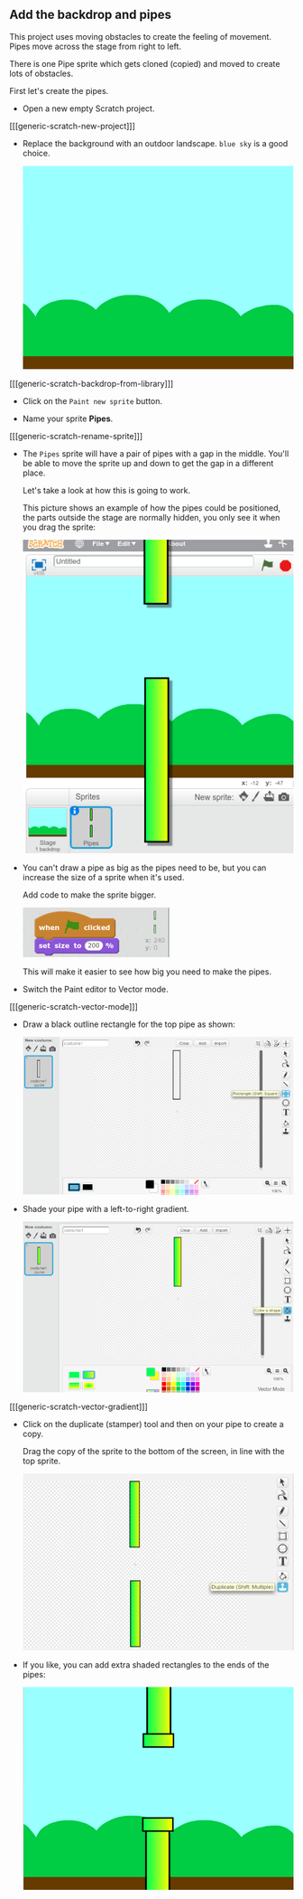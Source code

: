 

## Add the backdrop and pipes

This project uses moving obstacles to create the feeling of movement. Pipes move across the stage from right to left.

There is one Pipe sprite which gets cloned (copied) and moved to create lots of obstacles.

First let's create the pipes.

+ Open a new empty Scratch project.

[[[generic-scratch-new-project]]]

+ Replace the background with an outdoor landscape. `blue sky` is a good choice.

    ![screenshot](images/flappy-stage.png)

[[[generic-scratch-backdrop-from-library]]]

+ Click on the `Paint new sprite` button.

+ Name your sprite **Pipes**.

[[[generic-scratch-rename-sprite]]]

+ The `Pipes` sprite will have a pair of pipes with a gap in the middle. You'll be able to move the sprite up and down to get the gap in a different place.

    Let's take a look at how this is going to work.

    This picture shows an example of how the pipes could be positioned, the parts outside the stage are normally hidden, you only see it when you drag the sprite:

    ![screenshot](images/flappy-pipes-position.png)

+ You can't draw a pipe as big as the pipes need to be, but you can increase the size of a sprite when it's used.

    Add code to make the sprite bigger.

    ![screenshot](images/flappy-pipes-size.png)

    This will make it easier to see how big you need to make the pipes.

+ Switch the Paint editor to Vector mode.

[[[generic-scratch-vector-mode]]]

+ Draw a black outline rectangle for the top pipe as shown:

    ![screenshot](images/flappy-pipes-rectangle.png)

+ Shade your pipe with a left-to-right gradient.

    ![screenshot](images/flappy-pipes-filled.png)

[[[generic-scratch-vector-gradient]]]

+ Click on the duplicate (stamper) tool and then on your pipe to create a copy.

    Drag the copy of the sprite to the bottom of the screen, in line with the top sprite.

    ![screenshot](images/flappy-pipes-duplicate.png)

+ If you like, you can add extra shaded rectangles to the ends of the pipes:

    ![screenshot](images/flappy-pipes-ends.png)
